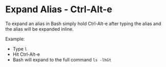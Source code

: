 # Expand Alias - Ctrl-Alt-e

To expand an alias in Bash simply hold Ctrl-Alt-e after typing the alias and the
alias will be expanded inline.

Example:

* Type `l`
* Hit Ctrl-Alt-e
* Bash will expand to the full command `ls -lhGt`


